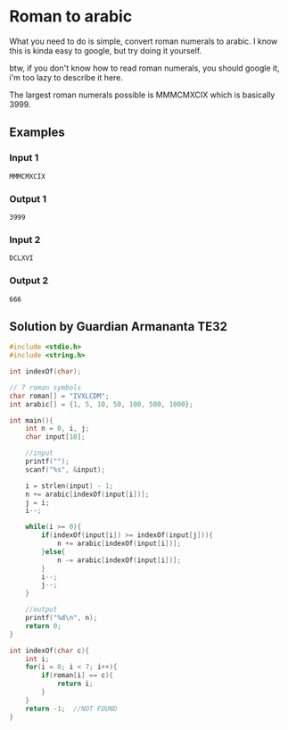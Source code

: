 # Roman to arabic
What you need to do is simple, convert roman numerals to arabic.
I know this is kinda easy to google, but try doing it yourself.

btw, if you don't know how to read roman numerals, you should google it, i'm too lazy to describe it here.

The largest roman numerals possible is MMMCMXCIX
which is basically 3999.

## Examples
### Input 1
```
MMMCMXCIX
```
### Output 1
```
3999
```
### Input 2
```
DCLXVI
```
### Output 2
```
666
```

## Solution by Guardian Armananta TE32
```c
#include <stdio.h>
#include <string.h>

int indexOf(char);

// 7 roman symbols
char roman[] = "IVXLCDM";
int arabic[] = {1, 5, 10, 50, 100, 500, 1000};

int main(){
	int n = 0, i, j;
	char input[10];

	//input
	printf("");
	scanf("%s", &input);

	i = strlen(input) - 1;
	n += arabic[indexOf(input[i])];
	j = i;
	i--;

	while(i >= 0){
		if(indexOf(input[i]) >= indexOf(input[j])){
			n += arabic[indexOf(input[i])];
		}else{
			n -= arabic[indexOf(input[i])];
		}
		i--;
		j--;
	}

	//output
	printf("%d\n", n);
	return 0;
}

int indexOf(char c){
	int i;
	for(i = 0; i < 7; i++){
		if(roman[i] == c){
			return i;
		}
	}
	return -1;	//NOT FOUND
}
```